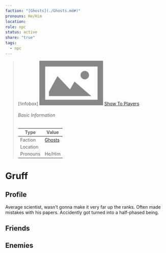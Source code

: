 ```yaml
---
faction: "[Ghosts](./Ghosts.md#)"
pronouns: He/Him
location: 
role: npc
status: active
share: "true"
tags:
  - npc
---
```




> [!infobox]
> ![cover hsmall](./ImagePlaceholder.png)
> [Show To Players](./ImagePlaceholder.png)
> ###### Basic Information
> Type |  Value |
> ---|---|
> Faction | [Ghosts](./Ghosts.md.md#) |
> Location |  |
> Pronouns | He/Him |

# Gruff
## Profile

Average scientist, wasn't gonna make it very far up the ranks. Often made mistakes with his papers. Accidently got turned into a half-phased being.

## Friends

## Enemies


